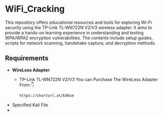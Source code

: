 # WiFi_Cracking
This repository offers educational resources and tools for exploring Wi-Fi security using the TP-Link TL-WN722N V2/V3 wireless adapter. It aims to provide a hands-on learning experience in understanding and testing WPA/WPA2 encryption vulnerabilities. The contents include setup guides, scripts for network scanning, handshake capture, and decryption methods.

## Requirements

- **WireLess Adapter**:
    - TP-Link TL-WN722N V2/V3
      You can Purchase The WireLess Adapter From 👇
      
      ```bash
      https://shorturl.at/Ed6sm
      
- Specified Kali File
- 
